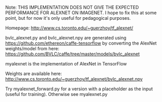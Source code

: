Note: THIS IMPLEMENTATION DOES NOT GIVE THE EXPECTED PERFORMANCE FOR ALEXNET ON IMAGENET. I hope to fix this at some point, but for now it's only useful for pedagogical purposes.

Homepage:
http://www.cs.toronto.edu/~guerzhoy/tf_alexnet/

bvlc_alexnet.py and bvlc_alexnet.npy are generated using https://github.com/ethereon/caffe-tensorflow by converting the AlexNet weights/model from here:
https://github.com/BVLC/caffe/tree/master/models/bvlc_alexnet


myalexnet is the implementation of AlexNet in TensorFlow

Weights are available here:
http://www.cs.toronto.edu/~guerzhoy/tf_alexnet/bvlc_alexnet.npy

Try myalexnet_forward.py for a version with a placeholder as the input (useful for training). Otherwise see myalexnet.py
